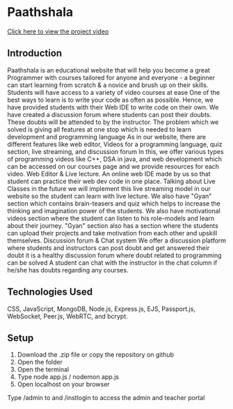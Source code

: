 # Paathshala
[Click here to view the project video]( https://www.youtube.com/watch?v=l34-mRZnnIU )

## Introduction

Paathshala is an educational website that will help you become a great Programmer with courses tailored for anyone and everyone - a beginner can start learning from scratch & a novice and brush up on their skills.
Students will have access to a variety of video courses at ease
One of the best ways to learn is to write your code as often as possible. Hence, we have provided students with their Web IDE to write code on their own.
We have created a discussion forum where students can post their doubts. These doubts will be attended to by the instructor.
The problem which we solved is giving all features at one stop which is needed to learn development and programming language
As in our website, there are different features like web editor, Videos for a programming language, quiz section, live streaming, and discussion forum
In this, we offer various types of programming videos like C++, DSA in java, and web development which can be accessed on our courses page and we provide resources for each video.
Web Editor & Live lecture. An online web IDE made by us so that student can practice their web dev code in one place.
Talking about Live Classes in the future we will implement this live streaming model in our website so the student can learn with live lecture.
We also have "Gyan" section which contains brain-teasers and quiz which helps to increase the thinking and imagination power of the students. We also have motivational videos section where the student can listen to his role-models and learn about their journey. "Gyan" section also has a section where the students can upload their projects and take motivation from each other and upskill themselves.
Discussion forum & Chat system
We offer a discussion platform where students and instructors can post doubt and get answered their doubt it is a healthy discussion forum where doubt related to programming can be solved
A student can chat with the instructor in the chat column if he/she has doubts regarding any courses.

## Technologies Used
CSS, JavaScript, MongoDB, Node.js, Express.js, EJS, Passport.js, WebSocket, Peer.js, WebRTC, and bcrypt.

## Setup
1) Download the .zip file or copy the repository on github
2) Open the folder
3) Open the terminal
4) Type node app.js / nodemon app.js
5) Open localhost on your browser

Type /admin to and /instlogin to access the admin and teacher portal

